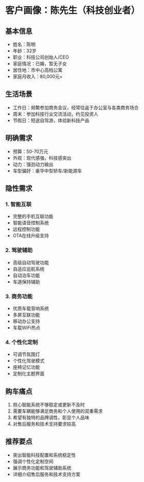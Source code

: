 # 客户画像：陈先生（科技创业者）

## 基本信息
- 姓名：陈明
- 年龄：32岁
- 职业：科技公司创始人/CEO
- 家庭情况：已婚，暂无子女
- 居住地：市中心高档公寓
- 家庭月收入：80,000元+

## 生活场景
- 工作日：频繁参加商务会议，经常往返于办公室与各类商务场合
- 周末：参加科技行业交流活动，约见投资人
- 节假日：短途自驾游，体验新科技产品

## 明确需求
- 预算：50-70万元
- 外观：现代感强，科技感突出
- 动力：强劲动力输出
- 车型偏好：豪华中型轿车/新能源车

## 隐性需求
### 1. 智能互联
- 完整的手机互联功能
- 智能语音控制系统
- 远程控制功能
- OTA在线升级支持

### 2. 驾驶辅助
- 高级自动驾驶功能
- 自适应巡航系统
- 自动泊车功能
- 车道保持辅助

### 3. 商务功能
- 优质车载音响系统
- 多屏互联功能
- 移动办公支持
- 车载WiFi热点

### 4. 个性化定制
- 可调节氛围灯
- 个性化驾驶模式
- 座椅记忆功能
- 定制化主题界面

## 购车痛点
1. 担心智能系统不够稳定或更新不及时
2. 需要车辆能够满足商务和个人使用的双重需求
3. 希望有独特的品牌调性，彰显个人品味
4. 对售后服务和技术支持要求较高

## 推荐要点
- 突出智能科技配置和系统稳定性
- 强调个性化定制空间
- 展示商务功能和驾驶辅助系统
- 详细介绍售后服务和技术支持方案